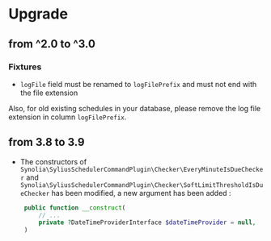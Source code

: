 # Upgrade

## from ^2.0 to ^3.0

### Fixtures
* `logFile` field must be renamed to `logFilePrefix` and must not end with the file extension

Also, for old existing schedules in your database, please remove the log file extension in column `logFilePrefix`.

## from 3.8 to 3.9

* The constructors of `Synolia\SyliusSchedulerCommandPlugin\Checker\EveryMinuteIsDueChecker` and `Synolia\SyliusSchedulerCommandPlugin\Checker\SoftLimitThresholdIsDueChecker` has been modified, a new argument has been added :

   ```php
    public function __construct(
        // ...
        private ?DateTimeProviderInterface $dateTimeProvider = null,
    )
    ```
